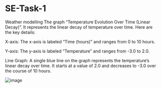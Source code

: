 # SE-Task-1
Weather modelling 
The graph “Temperature Evolution Over Time (Linear Decay)”. It represents the linear decay of temperature over time. Here are the key details:

X-axis: The x-axis is labeled “Time (hours)” and ranges from 0 to 10 hours.

Y-axis: The y-axis is labeled “Temperature” and ranges from -3.0 to 2.0.

Line Graph: A single blue line on the graph represents the temperature’s linear decay over time. It starts at a value of 2.0 and decreases to -3.0 over the course of 10 hours.


![image](https://github.com/VU21CSEN0100235/SE-Task-2/assets/104952001/051abc80-6fb9-4745-b60c-cac1230ca233)

